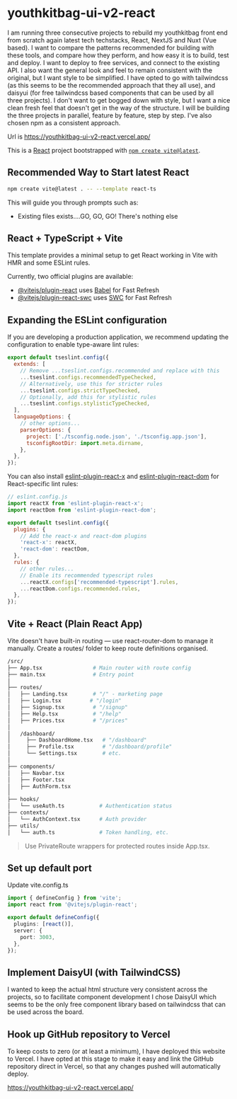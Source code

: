 # youthkitbag-ui-v2-react

I am running three consecutive projects to rebuild my youthkitbag front end from scratch again latest tech techstacks, React, NextJS and Nuxt (Vue based). I want to compare the patterns recommended for building with these tools, and compare how they perform, and how easy it is to build, test and deploy. I want to deploy to free services, and connect to the existing API. I also want the general look and feel to remain consistent with the original, but I want style to be simplified. I have opted to go with tailwindcss (as this seems to be the recommended approach that they all use), and daisyui (for free tailwindcss based components that can be used by all three projects). I don't want to get bogged down with style, but I want a nice clean fresh feel that doesn't get in the way of the structure. I will be building the three projects in parallel, feature by feature, step by step. I've also chosen npm as a consistent approach.

Url is https://youthkitbag-ui-v2-react.vercel.app/

This is a [React](https://react.dev/) project bootstrapped with [`npm create vite@latest`](https://react.dev/learn/build-a-react-app-from-scratch).

## Recommended Way to Start latest React

```bash
npm create vite@latest . -- --template react-ts
```

This will guide you through prompts such as:

- Existing files exists....GO, GO, GO! There's nothing else

## React + TypeScript + Vite

This template provides a minimal setup to get React working in Vite with HMR and some ESLint rules.

Currently, two official plugins are available:

- [@vitejs/plugin-react](https://github.com/vitejs/vite-plugin-react/blob/main/packages/plugin-react) uses [Babel](https://babeljs.io/) for Fast Refresh
- [@vitejs/plugin-react-swc](https://github.com/vitejs/vite-plugin-react/blob/main/packages/plugin-react-swc) uses [SWC](https://swc.rs/) for Fast Refresh

## Expanding the ESLint configuration

If you are developing a production application, we recommend updating the configuration to enable type-aware lint rules:

```js
export default tseslint.config({
  extends: [
    // Remove ...tseslint.configs.recommended and replace with this
    ...tseslint.configs.recommendedTypeChecked,
    // Alternatively, use this for stricter rules
    ...tseslint.configs.strictTypeChecked,
    // Optionally, add this for stylistic rules
    ...tseslint.configs.stylisticTypeChecked,
  ],
  languageOptions: {
    // other options...
    parserOptions: {
      project: ['./tsconfig.node.json', './tsconfig.app.json'],
      tsconfigRootDir: import.meta.dirname,
    },
  },
});
```

You can also install [eslint-plugin-react-x](https://github.com/Rel1cx/eslint-react/tree/main/packages/plugins/eslint-plugin-react-x) and [eslint-plugin-react-dom](https://github.com/Rel1cx/eslint-react/tree/main/packages/plugins/eslint-plugin-react-dom) for React-specific lint rules:

```js
// eslint.config.js
import reactX from 'eslint-plugin-react-x';
import reactDom from 'eslint-plugin-react-dom';

export default tseslint.config({
  plugins: {
    // Add the react-x and react-dom plugins
    'react-x': reactX,
    'react-dom': reactDom,
  },
  rules: {
    // other rules...
    // Enable its recommended typescript rules
    ...reactX.configs['recommended-typescript'].rules,
    ...reactDom.configs.recommended.rules,
  },
});
```

## Vite + React (Plain React App)

Vite doesn't have built-in routing — use react-router-dom to manage it manually. Create a routes/ folder to keep route definitions organised.

```bash
/src/
├── App.tsx                # Main router with route config
├── main.tsx               # Entry point
│
├── routes/
│   ├── Landing.tsx        # "/" - marketing page
│   ├── Login.tsx         # "/login"
│   ├── Signup.tsx         # "/signup"
│   ├── Help.tsx           # "/help"
│   ├── Prices.tsx         # "/prices"
│
│   /dashboard/
│     ├── DashboardHome.tsx   # "/dashboard"
│     ├── Profile.tsx         # "/dashboard/profile"
│     └── Settings.tsx        # etc.
│
├── components/
│   ├── Navbar.tsx
│   ├── Footer.tsx
│   ├── AuthForm.tsx
│
├── hooks/
│   └── useAuth.ts           # Authentication status
├── contexts/
│   └── AuthContext.tsx      # Auth provider
├── utils/
│   └── auth.ts              # Token handling, etc.
```

> Use PrivateRoute wrappers for protected routes inside App.tsx.

## Set up default port

Update vite.config.ts

```ts
import { defineConfig } from 'vite';
import react from '@vitejs/plugin-react';

export default defineConfig({
  plugins: [react()],
  server: {
    port: 3003,
  },
});
```

## Implement DaisyUI (with TailwindCSS)

I wanted to keep the actual html structure very consistent across the projects, so to facilitate component development I chose DaisyUI which seems to be the only free component library based on tailwindcss that can be used across the board.

## Hook up GitHub repository to Vercel

To keep costs to zero (or at least a minimum), I have deployed this website to Vercel. I have opted at this stage to make it easy and link the GitHub repository direct in Vercel, so that any changes pushed will automatically deploy.

https://youthkitbag-ui-v2-react.vercel.app/
